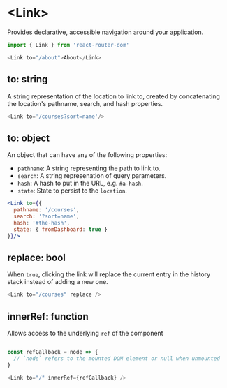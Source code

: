 # &lt;Link>

Provides declarative, accessible navigation around your application.

```js
import { Link } from 'react-router-dom'

<Link to="/about">About</Link>
```

## to: string

A string representation of the location to link to, created by concatenating the location's pathname, search, and hash properties.

```js
<Link to='/courses?sort=name'/>
```

## to: object

An object that can have any of the following properties:
  * `pathname`: A string representing the path to link to.
  * `search`: A string represenation of query parameters.
  * `hash`: A hash to put in the URL, e.g. `#a-hash`.
  * `state`: State to persist to the `location`.

```jsx
<Link to={{
  pathname: '/courses',
  search: '?sort=name',
  hash: '#the-hash',
  state: { fromDashboard: true }
}}/>
```

## replace: bool

When `true`, clicking the link will replace the current entry in the history stack instead of adding a new one.

```js
<Link to="/courses" replace />
```

## innerRef: function

Allows access to the underlying `ref` of the component

```js

const refCallback = node => {
  // `node` refers to the mounted DOM element or null when unmounted
}

<Link to="/" innerRef={refCallback} />
```
